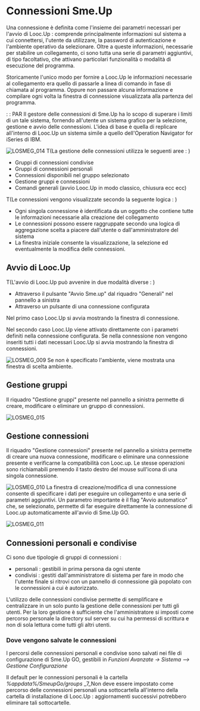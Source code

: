 # Connessioni Sme.Up
Una connessione è definita come l'insieme dei parametri necessari per l'avvio di Looc.Up :  comprende principalmente informazioni sul sistema a cui connettersi, l'utente da utilizzare, la password di autenticazione e l'ambiente operativo da selezionare. Oltre a queste informazioni, necessarie per stabilire un collegamento, ci sono tutta una serie di parametri aggiuntivi, di tipo facoltativo, che attivano particolari funzionalità o modalità di esecuzione del programma.

Storicamente l'unico modo per fornire a Looc.Up le informazioni necessarie al collegamento era quello di passarle a linea di comando in fase di chiamata al programma. Oppure non passare alcuna informazione e compilare ogni volta la finestra di connessione visualizzata alla partenza del programma.

 :  : PAR
Il gestore delle connessioni di Sme.Up ha lo scopo di superare i limiti di un tale sistema, fornendo all'utente un sistema grafico per la selezione, gestione e avvio delle connessioni.
L'idea di base è quella di replicare all'interno di Looc.Up un sistema simile a quello dell'Operation Navigator for iSeries di IBM.


![LOSMEG_014](https://doc.smeup.com/immagini/LOSMEG_02/LOSMEG_014.png)
 T(La gestione delle connessioni utilizza le seguenti aree : )
- Gruppi di connessioni condivise
- Gruppi di connessioni personali
- Connessioni disponibili nel gruppo selezionato
- Gestione gruppi e connessioni
- Comandi generali (avvio Looc.Up in modo classico, chiusura ecc ecc)

 T(Le connessioni vengono visualizzate secondo la seguente logica : )
- Ogni singola connessione è identificata da un oggetto che contiene tutte le informazioni necessarie alla creazione del collegamento
- Le connessioni possono essere raggruppate secondo una logica di aggregazione scelta a piacere dall'utente o dall'amministratore del sistema
- La finestra iniziale consente la visualizzazione, la selezione ed eventualmente la modifica delle connessioni.


## Avvio di Looc.Up
 T(L'avvio di Looc.Up può avvenire in due modalità diverse : )
- Attraverso il pulsante "Avvio Sme.up" dal riquadro "Generali" nel pannello a sinistra
- Attraverso un pulsante di una connessione configurata

Nel primo caso  Looc.Up si avvia mostrando la finestra di connessione.

Nel secondo caso Looc.Up viene attivato direttamente con i parametri definiti nella connessione configurata.
Se nella connessione non vengono inseriti tutti i dati necessari Looc.Up si avvia mostrando la finestra di connessioni.

![LOSMEG_009](https://doc.smeup.com/immagini/LOSMEG_02/LOSMEG_009.png)
Se non è specificato l'ambiente, viene mostrata una finestra di scelta ambiente.

## Gestione gruppi
Il riquadro "Gestione gruppi" presente nel pannello a sinistra permette di creare, modificare o eliminare un gruppo di connessioni.

![LOSMEG_015](https://doc.smeup.com/immagini/LOSMEG_02/LOSMEG_015.png)
## Gestione connessioni
Il riquadro "Gestione connessioni" presente nel pannello a sinistra permette di creare una nuova connessione, modificare o eliminare una connessione presente e verificarne la compatibilità con Looc.up.
Le stesse operazioni sono richiamabili premendo il tasto destro del mouse sull'icona di una singola connessione.

![LOSMEG_010](https://doc.smeup.com/immagini/LOSMEG_02/LOSMEG_010.png)
La finestra di creazione/modifica di una connessione consente di specificare i dati per eseguire un collegamento e una serie di parametri aggiuntivi.
Un parametro importante è il flag "Avvio automatico" che, se selezionato, permette di far eseguire direttamente la connessione di Looc.up automaticamente all'avvio di Sme.Up GO.

![LOSMEG_011](https://doc.smeup.com/immagini/LOSMEG_02/LOSMEG_011.png)
## Connessioni personali e condivise
Ci sono due tipologie di gruppi di connessioni : 
- personali :  gestibili in prima persona da ogni utente
- condivisi :  gestiti dall'amministratore di sistema per fare in modo che l'utente finale si ritrovi con un pannello di connessione già popolato con le connessioni a cui è autorizzato.

L'utilizzo delle connessioni condivise permette di semplificare e centralizzare in un solo punto la gestione delle connessioni per tutti gli utenti.
Per la loro gestione è sufficiente che l'amministratore si imposti come percorso personale la directory sul server su cui ha permessi di scrittura e non di sola lettura come tutti gli altri utenti.

### Dove vengono salvate le connessioni
I percorsi delle connessioni personali e condivise sono salvati nei file di configurazione di Sme.Up GO, gestibili in _Funzioni Avanzate -> Sistema --> Gestione Configurazione_

Il default per le connessioni personali è la cartella _%appdata%/SmeupGo/groups_
_7_Non deve essere impostato come percorso delle connessioni personali una sottocartella all'interno della cartella di installazione di Looc.Up :  aggiornamenti successivi potrebbero eliminare tali sottocartelle.

